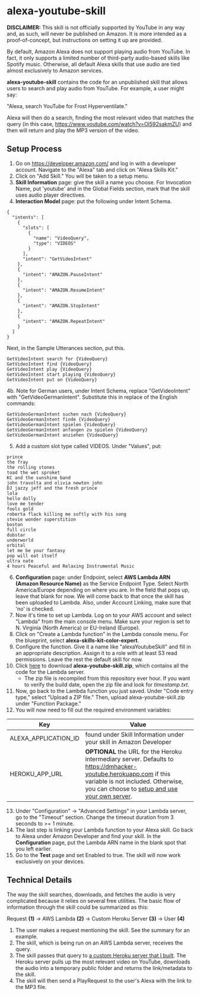 # alexa-youtube-skill

__DISCLAIMER:__ This skill is not officially supported by YouTube in any way and, as such, will never be published on Amazon. It is more intended as a proof-of-concept, but instructions on setting it up are provided.

By default, Amazon Alexa does not support playing audio from YouTube. In fact, it only supports a limited number of third-party audio-based skills like Spotify music. Otherwise, all default Alexa skills that use audio are tied almost exclusively to Amazon services.

__alexa-youtube-skill__ contains the code for an unpublished skill that allows users to search and play audio from YouTube. For example, a user might say:

"Alexa, search YouTube for Frost Hyperventilate." 

Alexa will then do a search, finding the most relevant video that matches the query (in this case, https://www.youtube.com/watch?v=Ol592sakmZU) and then will return and play the MP3 version of the video.

## Setup Process

1. Go on https://developer.amazon.com/ and log in with a developer account. Navigate to the "Alexa" tab and click on "Alexa Skills Kit."
2. Click on "Add Skill." You will be taken to a setup menu. 
3. __Skill Information__ page: give the skill a name you choose. For Invocation Name, put 'youtube' and in the Global Fields section, mark that the skill uses audio player directives.
4. __Interaction Model__ page: put the following under Intent Schema. 
```
{
  "intents": [
    {
      "slots": [
        {
          "name": "VideoQuery",
          "type": "VIDEOS"
        }
      ],
      "intent": "GetVideoIntent"
    },
    {
      "intent": "AMAZON.PauseIntent"
    },
    {
      "intent": "AMAZON.ResumeIntent"
    },
    {
      "intent": "AMAZON.StopIntent"
    },
    {
      "intent": "AMAZON.RepeatIntent"
    }
  ]
}
```
Next, in the Sample Utterances section, put this.
```
GetVideoIntent search for {VideoQuery}
GetVideoIntent find {VideoQuery}
GetVideoIntent play {VideoQuery}
GetVideoIntent start playing {VideoQuery}
GetVideoIntent put on {VideoQuery}
```
4b. Note for German users, under Intent Schema, replace "GetVideoIntent" with "GetVideoGermanIntent". Substitute this in replace of the English commands:
```
GetVideoGermanIntent suchen nach {VideoQuery}
GetVideoGermanIntent finde {VideoQuery}
GetVideoGermanIntent spielen {VideoQuery}
GetVideoGermanIntent anfangen zu spielen {VideoQuery}
GetVideoGermanIntent anziehen {VideoQuery}
```
5. Add a custom slot type called VIDEOS. Under "Values", put:
```
prince
the fray
the rolling stones
toad the wet sproket
KC and the sunshine band
john travolta and olivia newton john
DJ jazzy jeff and the fresh prince
lola
hello dolly
love me tender
fools gold
roberta flack killing me softly with his song
stevie wonder superstition
boston
full circle
dubstar
underworld
orbital
let me be your fantasy
pop will eat itself
ultra nate
4 hours Peaceful and Relaxing Instrumental Music
```
6. __Configuration__ page: under Endpoint, select __AWS Lambda ARN (Amazon Resource Name)__ as the Service Endpoint Type. Select North America/Europe depending on where you are. In the field that pops up, leave that blank for now. We will come back to that once the skill has been uploaded to Lambda. Also, under Account Linking, make sure that 'no' is checked.
7. Now it's time to set up Lambda. Log on to your AWS account and select "Lambda" from the main console menu. Make sure your region is set to N. Virginia (North America) or EU-Ireland (Europe). 
8. Click on "Create a Lambda function" in the Lambda console menu. For the blueprint, select __alexa-skills-kit-color-expert__.
9. Configure the function. Give it a name like "alexaYoutubeSkill" and fill in an appropriate description. Assign it to a role with at least S3 read permissions. Leave the rest the default skill for now.
10. Click [here](https://github.com/dmhacker/alexa-youtube-skill/raw/master/alexa-youtube-skill.zip) to download __alexa-youtube-skill.zip__, which contains all the code for the Lambda server. 
      * The zip file is recompiled from this repository ever hour. If you want to verify the build date, open the zip file and look for _timestamp.txt_.
11. Now, go back to the Lambda function you just saved. Under "Code entry type," select "Upload a ZIP file." Then, upload alexa-youtube-skill.zip under "Function Package." 
12. You will now need to fill out the required environment variables:

| Key                  | Value                                                               |
| -------------------- | ------------------------------------------------------------------- |
| ALEXA_APPLICATION_ID | found under Skill Information under your skill in Amazon Developer  |
| HEROKU_APP_URL       | __OPTIONAL__ the URL for the Heroku intermediary server. Defaults to https://dmhacker-youtube.herokuapp.com if this variable is not included. Otherwise, you can choose to [setup and use your own server](https://github.com/dmhacker/dmhacker-youtube). |
  
13. Under "Configuration" -> "Advanced Settings" in your Lambda server, go to the "Timeout" section. Change the timeout duration from 3 seconds to >= 1 minute.
14. The last step is linking your Lambda function to your Alexa skill. Go back to Alexa under Amazon Developer and find your skill. In the __Configuration__ page, put the Lambda ARN name in the blank spot that you left earlier.
15. Go to the __Test__ page and set Enabled to true. The skill will now work exclusively on your devices.

## Technical Details

The way the skill searches, downloads, and fetches the audio is very complicated because it relies on several free utilities. The basic flow of information through the skill could be summarized as this:

Request __(1)__ -> AWS Lambda __(2)__ -> Custom Heroku Server __(3)__ -> User __(4)__

1. The user makes a request mentioning the skill. See the summary for an example.
2. The skill, which is being run on an AWS Lambda server, receives the query.
3. The skill passes that query to [a custom Heroku server that I built](https://github.com/dmhacker/dmhacker-youtube). The Heroku server pulls up the most relevant video on YouTube, downloads the audio into a temporary public folder and returns the link/metadata to the skill.
4. The skill will then send a PlayRequest to the user's Alexa with the link to the MP3 file. 





